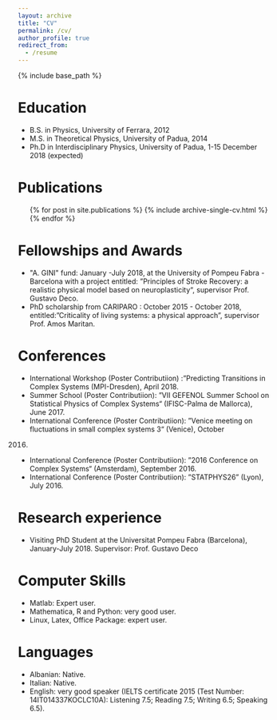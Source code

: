 ```yaml
---
layout: archive
title: "CV"
permalink: /cv/
author_profile: true
redirect_from:
  - /resume
---
```


{% include base_path %}

Education
======
* B.S. in Physics, University of Ferrara, 2012
* M.S. in Theoretical Physics, University of Padua, 2014
* Ph.D in Interdisciplinary Physics, University of Padua, 1-15 December 2018 (expected)


Publications
======
  <ul>{% for post in site.publications %}
    {% include archive-single-cv.html %}
  {% endfor %}</ul>
  
  
Fellowships and Awards
======
* "A. GINI" fund: January -July 2018, at the University of Pompeu Fabra - Barcelona with a project entitled: ”Principles of Stroke Recovery: a realistic physical model based on neuroplasticity“, supervisor Prof. Gustavo Deco.
* PhD scholarship from CARIPARO : October 2015 - October 2018, entitled:”Criticality of living systems: a physical approach”, supervisor Prof. Amos Maritan.


Conferences
======
* International Workshop (Poster Contributiion) :”Predicting Transitions in Complex Systems (MPI-Dresden), April 2018.
* Summer School (Poster Contributiion): ”VII GEFENOL Summer School on Statistical Physics of Complex Systems“ (IFISC-Palma
de Mallorca), June 2017.
* International Conference (Poster Contributiion): ”Venice meeting on fluctuations in small complex systems 3“ (Venice), October
2016.
* International Conference (Poster Contributiion): ”2016 Conference on Complex Systems“ (Amsterdam), September 2016.
* International Conference (Poster Contributiion): ”STATPHYS26” (Lyon), July 2016.


Research experience
======
* Visiting PhD Student at the Universitat Pompeu Fabra (Barcelona), January-July 2018. 
Supervisor: Prof. Gustavo Deco


Computer Skills
======
* Matlab: Expert user.
* Mathematica, R and Python: very good user.
* Linux, Latex, Office Package: expert user.


Languages
======
* Albanian: Native.
* Italian: Native.
* English: very good speaker (IELTS certificate 2015 (Test 
Number: 14IT014337KOCLC10A): Listening 7.5;
Reading 7.5; Writing 6.5; Speaking 6.5).


  


